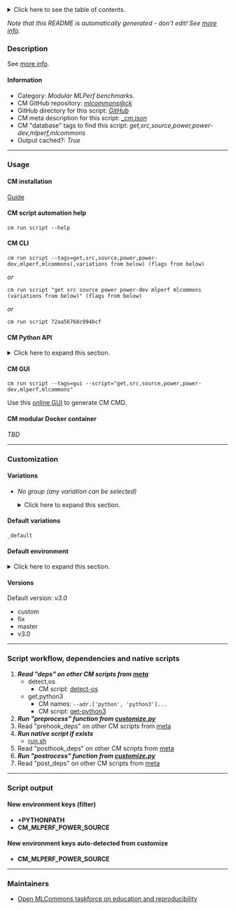 <details>
<summary>Click here to see the table of contents.</summary>

* [Description](#description)
* [Information](#information)
* [Usage](#usage)
  * [ CM installation](#cm-installation)
  * [ CM script automation help](#cm-script-automation-help)
  * [ CM CLI](#cm-cli)
  * [ CM Python API](#cm-python-api)
  * [ CM GUI](#cm-gui)
  * [ CM modular Docker container](#cm-modular-docker-container)
* [Customization](#customization)
  * [ Variations](#variations)
  * [ Default environment](#default-environment)
* [Versions](#versions)
* [Script workflow, dependencies and native scripts](#script-workflow-dependencies-and-native-scripts)
* [Script output](#script-output)
* [New environment keys (filter)](#new-environment-keys-(filter))
* [New environment keys auto-detected from customize](#new-environment-keys-auto-detected-from-customize)
* [Maintainers](#maintainers)

</details>

*Note that this README is automatically generated - don't edit! See [more info](README-extra.md).*

### Description


See [more info](README-extra.md).

#### Information

* Category: *Modular MLPerf benchmarks.*
* CM GitHub repository: *[mlcommons@ck](https://github.com/mlcommons/ck/tree/master/cm-mlops)*
* GitHub directory for this script: *[GitHub](https://github.com/mlcommons/ck/tree/master/cm-mlops/script/get-mlperf-power-dev)*
* CM meta description for this script: *[_cm.json](_cm.json)*
* CM "database" tags to find this script: *get,src,source,power,power-dev,mlperf,mlcommons*
* Output cached?: *True*
___
### Usage

#### CM installation

[Guide](https://github.com/mlcommons/ck/blob/master/docs/installation.md)

#### CM script automation help

```cm run script --help```

#### CM CLI

`cm run script --tags=get,src,source,power,power-dev,mlperf,mlcommons(,variations from below) (flags from below)`

*or*

`cm run script "get src source power power-dev mlperf mlcommons (variations from below)" (flags from below)`

*or*

`cm run script 72aa56768c994bcf`

#### CM Python API

<details>
<summary>Click here to expand this section.</summary>

```python

import cmind

r = cmind.access({'action':'run'
                  'automation':'script',
                  'tags':'get,src,source,power,power-dev,mlperf,mlcommons'
                  'out':'con',
                  ...
                  (other input keys for this script)
                  ...
                 })

if r['return']>0:
    print (r['error'])

```

</details>


#### CM GUI

```cm run script --tags=gui --script="get,src,source,power,power-dev,mlperf,mlcommons"```

Use this [online GUI](https://cKnowledge.org/cm-gui/?tags=get,src,source,power,power-dev,mlperf,mlcommons) to generate CM CMD.

#### CM modular Docker container

*TBD*

___
### Customization


#### Variations

  * *No group (any variation can be selected)*
    <details>
    <summary>Click here to expand this section.</summary>

    * **`_default`** (default)
      - Environment variables:
        - *CM_GIT_PATCH*: `no`
      - Workflow:
    * `_full-history`
      - Environment variables:
        - *CM_GIT_DEPTH*: ``
      - Workflow:
    * `_octoml`
      - Environment variables:
        - *CM_GIT_URL*: `https://github.com/octoml/power-dev.git`
      - Workflow:
    * `_patch`
      - Environment variables:
        - *CM_GIT_PATCH*: `yes`
      - Workflow:
    * `_short-history`
      - Environment variables:
        - *CM_GIT_DEPTH*: `--depth 5`
      - Workflow:

    </details>


#### Default variations

`_default`
#### Default environment

<details>
<summary>Click here to expand this section.</summary>

These keys can be updated via --env.KEY=VALUE or "env" dictionary in @input.json or using script flags.

* CM_GIT_CHECKOUT: **master**
* CM_GIT_DEPTH: **--depth 1**
* CM_GIT_PATCH: **no**
* CM_GIT_REPO_FOLDER_NAME: **power-dev**
* CM_GIT_RECURSE_SUBMODULES: ** **
* CM_GIT_URL: **https://github.com/mlcommons/power-dev.git**

</details>

#### Versions
Default version: *v3.0*

* custom
* fix
* master
* v3.0
___
### Script workflow, dependencies and native scripts

  1. ***Read "deps" on other CM scripts from [meta](https://github.com/mlcommons/ck/tree/master/cm-mlops/script/get-mlperf-power-dev/_cm.json)***
     * detect,os
       - CM script: [detect-os](https://github.com/mlcommons/ck/tree/master/cm-mlops/script/detect-os)
     * get,python3
       * CM names: `--adr.['python', 'python3']...`
       - CM script: [get-python3](https://github.com/mlcommons/ck/tree/master/cm-mlops/script/get-python3)
  1. ***Run "preprocess" function from [customize.py](https://github.com/mlcommons/ck/tree/master/cm-mlops/script/get-mlperf-power-dev/customize.py)***
  1. Read "prehook_deps" on other CM scripts from [meta](https://github.com/mlcommons/ck/tree/master/cm-mlops/script/get-mlperf-power-dev/_cm.json)
  1. ***Run native script if exists***
     * [run.sh](https://github.com/mlcommons/ck/tree/master/cm-mlops/script/get-mlperf-power-dev/run.sh)
  1. Read "posthook_deps" on other CM scripts from [meta](https://github.com/mlcommons/ck/tree/master/cm-mlops/script/get-mlperf-power-dev/_cm.json)
  1. ***Run "postrocess" function from [customize.py](https://github.com/mlcommons/ck/tree/master/cm-mlops/script/get-mlperf-power-dev/customize.py)***
  1. Read "post_deps" on other CM scripts from [meta](https://github.com/mlcommons/ck/tree/master/cm-mlops/script/get-mlperf-power-dev/_cm.json)
___
### Script output
#### New environment keys (filter)

* **+PYTHONPATH**
* **CM_MLPERF_POWER_SOURCE**
#### New environment keys auto-detected from customize

* **CM_MLPERF_POWER_SOURCE**
___
### Maintainers

* [Open MLCommons taskforce on education and reproducibility](https://github.com/mlcommons/ck/blob/master/docs/mlperf-education-workgroup.md)